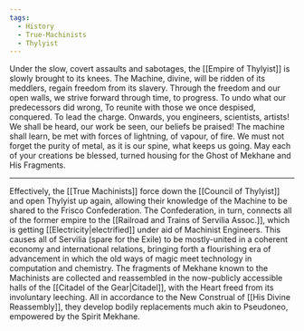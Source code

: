 ```yaml
---
tags:
  - History
  - True-Machinists
  - Thylyist
---
```

Under the slow, covert assaults and sabotages, the [[Empire of Thylyist]] is slowly brought to its knees. 
The Machine, divine, will be ridden of its meddlers, regain freedom from its slavery. 
Through the freedom and our open walls, we strive forward through time, to progress.
 To undo what our predecessors did wrong,
 To reunite with those we once despised, conquered. 
 To lead the charge.
Onwards, you engineers, scientists, artists!
We shall be heard, our work be seen, our beliefs be praised!
The machine shall learn, be met with forces of lightning, of vapour, of fire. 
We must not forget the purity of metal, as it is our spine, what keeps us going. 
May each of your creations be blessed, turned housing for the Ghost of Mekhane and His Fragments. 
***
Effectively, the [[True Machinists]] force down the [[Council of Thylyist]] and open Thylyist up again, allowing their knowledge of the Machine to be shared to the Frisco Confederation. The Confederation, in turn, connects all of the former empire to the [[Railroad and Trains of Servilia Assoc.]], which is getting [[Electricity|electrified]] under aid of Machinist Engineers. 
This causes all of Servilia (spare for the Exile) to be mostly-united in a coherent economy and international relations, bringing forth a flourishing era of advancement in which the old ways of magic meet technology in computation and chemistry. 
The fragments of Mekhane known to the Machinists are collected and reassembled in the now-publicly accessible halls of the [[Citadel of the Gear|Citadel]], with the Heart freed from its involuntary leeching. All in accordance to the New Construal of [[His Divine Reassembly]], they develop bodily replacements much akin to Pseudoneo, empowered by the Spirit Mekhane. 